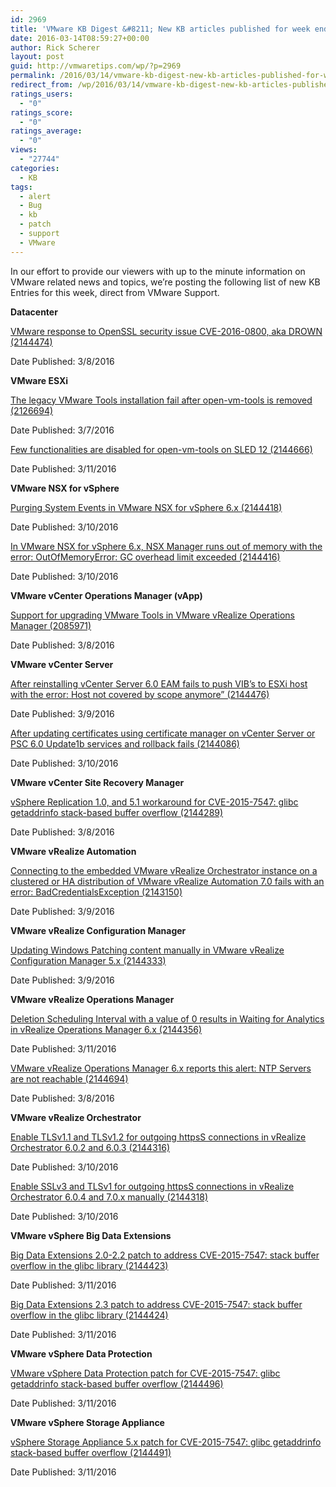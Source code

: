 ```yaml
---
id: 2969
title: 'VMware KB Digest &#8211; New KB articles published for week ending 3/12/16'
date: 2016-03-14T08:59:27+00:00
author: Rick Scherer
layout: post
guid: http://vmwaretips.com/wp/?p=2969
permalink: /2016/03/14/vmware-kb-digest-new-kb-articles-published-for-week-ending-31216/
redirect_from: /wp/2016/03/14/vmware-kb-digest-new-kb-articles-published-for-week-ending-31216/
ratings_users:
  - "0"
ratings_score:
  - "0"
ratings_average:
  - "0"
views:
  - "27744"
categories:
  - KB
tags:
  - alert
  - Bug
  - kb
  - patch
  - support
  - VMware
---
```

In our effort to provide our viewers with up to the minute information on VMware related news and topics, we&#8217;re posting the following list of new KB Entries for this week, direct from VMware Support.

<!--more-->

**Datacenter**
  
[VMware response to OpenSSL security issue CVE-2016-0800, aka DROWN (2144474)](http://vmw.re/22e9s5o)
  
Date Published: 3/8/2016

**VMware ESXi**
  
[The legacy VMware Tools installation fail after open-vm-tools is removed (2126694)](http://vmw.re/1QRZXjU)
  
Date Published: 3/7/2016
  
[Few functionalities are disabled for open-vm-tools on SLED 12 (2144666)](http://vmw.re/22e9s5q)
  
Date Published: 3/11/2016

**VMware NSX for vSphere**
  
[Purging System Events in VMware NSX for vSphere 6.x (2144418)](http://vmw.re/1QRZXjY)
  
Date Published: 3/10/2016
  
[In VMware NSX for vSphere 6.x, NSX Manager runs out of memory with the error: OutOfMemoryError: GC overhead limit exceeded (2144416)](http://vmw.re/22e9s5s)
  
Date Published: 3/10/2016

**VMware vCenter Operations Manager (vApp)**
  
[Support for upgrading VMware Tools in VMware vRealize Operations Manager (2085971)](http://vmw.re/1QRZZrT)
  
Date Published: 3/8/2016

**VMware vCenter Server**
  
[After reinstalling vCenter Server 6.0 EAM fails to push VIB’s to ESXi host with the error: Host not covered by scope anymore” (2144476)](http://vmw.re/22e9s5u)
  
Date Published: 3/9/2016
  
[After updating certificates using certificate manager on vCenter Server or PSC 6.0 Update1b services and rollback fails (2144086)](http://vmw.re/1QRZXAh)
  
Date Published: 3/10/2016

**VMware vCenter Site Recovery Manager**
  
[vSphere Replication 1.0, and 5.1 workaround for CVE-2015-7547: glibc getaddrinfo stack-based buffer overflow (2144289)](http://vmw.re/22e9sSS)
  
Date Published: 3/8/2016

**VMware vRealize Automation**
  
[Connecting to the embedded VMware vRealize Orchestrator instance on a clustered or HA distribution of VMware vRealize Automation 7.0 fails with an error: BadCredentialsException (2143150)](http://vmw.re/1QRZXAl)
  
Date Published: 3/9/2016

**VMware vRealize Configuration Manager**
  
[Updating Windows Patching content manually in VMware vRealize Configuration Manager 5.x (2144333)](http://vmw.re/22e9sSW)
  
Date Published: 3/9/2016

**VMware vRealize Operations Manager**
  
[Deletion Scheduling Interval with a value of 0 results in Waiting for Analytics in vRealize Operations Manager 6.x (2144356)](http://vmw.re/1QRZXAr)
  
Date Published: 3/11/2016
  
[VMware vRealize Operations Manager 6.x reports this alert: NTP Servers are not reachable (2144694)](http://vmw.re/22e9sT0)
  
Date Published: 3/8/2016

**VMware vRealize Orchestrator**
  
[Enable TLSv1.1 and TLSv1.2 for outgoing httpsS connections in vRealize Orchestrator 6.0.2 and 6.0.3 (2144316)](http://vmw.re/1QRZXAt)
  
Date Published: 3/10/2016
  
[Enable SSLv3 and TLSv1 for outgoing httpsS connections in vRealize Orchestrator 6.0.4 and 7.0.x manually (2144318)](http://vmw.re/22e9s5B)
  
Date Published: 3/10/2016

**VMware vSphere Big Data Extensions**
  
[Big Data Extensions 2.0-2.2 patch to address CVE-2015-7547: stack buffer overflow in the glibc library (2144423)](http://vmw.re/1QRZXAv)
  
Date Published: 3/11/2016
  
[Big Data Extensions 2.3 patch to address CVE-2015-7547: stack buffer overflow in the glibc library (2144424)](http://vmw.re/22e9sT2)
  
Date Published: 3/11/2016

**VMware vSphere Data Protection**
  
[VMware vSphere Data Protection patch for CVE-2015-7547: glibc getaddrinfo stack-based buffer overflow (2144496)](http://vmw.re/1QRZZsb)
  
Date Published: 3/11/2016

**VMware vSphere Storage Appliance**
  
[vSphere Storage Appliance 5.x patch for CVE-2015-7547: glibc getaddrinfo stack-based buffer overflow (2144491)](http://vmw.re/22e9v11)
  
Date Published: 3/11/2016
